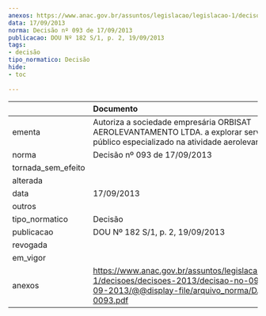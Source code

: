 ```yaml
---
anexos: https://www.anac.gov.br/assuntos/legislacao/legislacao-1/decisoes/decisoes-2013/decisao-no-093-de-17-09-2013/@@display-file/arquivo_norma/DA2013-0093.pdf
data: 17/09/2013
norma: Decisão nº 093 de 17/09/2013
publicacao: DOU Nº 182 S/1, p. 2, 19/09/2013
tags:
- decisão
tipo_normatico: Decisão
hide: 
- toc 
 
---
```


|                    | Documento                                                                                                                                                 |
|:-------------------|:----------------------------------------------------------------------------------------------------------------------------------------------------------|
| ementa             | Autoriza a sociedade empresária ORBISAT AEROLEVANTAMENTO LTDA. a explorar serviço aéreo público especializado na atividade aerolevantamento.              |
| norma              | Decisão nº 093 de 17/09/2013                                                                                                                              |
| tornada_sem_efeito |                                                                                                                                                           |
| alterada           |                                                                                                                                                           |
| data               | 17/09/2013                                                                                                                                                |
| outros             |                                                                                                                                                           |
| tipo_normatico     | Decisão                                                                                                                                                   |
| publicacao         | DOU Nº 182 S/1, p. 2, 19/09/2013                                                                                                                          |
| revogada           |                                                                                                                                                           |
| em_vigor           |                                                                                                                                                           |
| anexos             | https://www.anac.gov.br/assuntos/legislacao/legislacao-1/decisoes/decisoes-2013/decisao-no-093-de-17-09-2013/@@display-file/arquivo_norma/DA2013-0093.pdf |